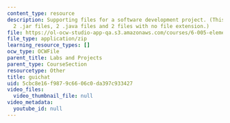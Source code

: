 ```yaml
---
content_type: resource
description: Supporting files for a software development project. (This ZIP file contains
  2 .jar files, 2 .java files and 2 files with no file extension.)
file: https://ol-ocw-studio-app-qa.s3.amazonaws.com/courses/6-005-elements-of-software-construction-fall-2008/5cbc8e16f9879c6606c0da397c933427_guichat.zip
file_type: application/zip
learning_resource_types: []
ocw_type: OCWFile
parent_title: Labs and Projects
parent_type: CourseSection
resourcetype: Other
title: guichat
uid: 5cbc8e16-f987-9c66-06c0-da397c933427
video_files:
  video_thumbnail_file: null
video_metadata:
  youtube_id: null
---
```

